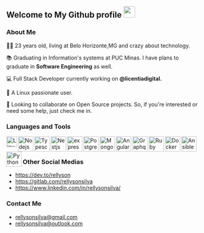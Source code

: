 ## Welcome to My Github profile <img height="30" src="https://i.imgur.com/yYqn19R.gif" />

### About Me
👨‍💻 23 years old, living at Belo Horizonte,MG and crazy about technology.

📚 Graduating in Information's systems at PUC Minas. I have plans to graduate in **Software Engineering** as well.

💻 Full Stack Developer currently working on **@licentiadigital.** 

🐧 A Linux passionate user.

🔎 Looking to collaborate on Open Source projects. So, if you're interested or need some help, just check me in. 

### Languages and Tools

<img align="left" alt="Linux" width="28px" src="https://pngimg.com/uploads/linux/linux_PNG1.png" />
<img align="left" alt="Nodejs" width="40px" src="https://icon-library.com/images/js-icon/js-icon-13.jpg" />
<img align="left" alt="Typescript" width="40px" src="https://img2.pngio.com/getting-started-with-typescript-onejohi-medium-typescript-png-816_816.png" />
<img align="left" alt="Nestjs" width="40px" src="https://d33wubrfki0l68.cloudfront.net/e937e774cbbe23635999615ad5d7732decad182a/26072/logo-small.ede75a6b.svg" />
<img align="left" alt="expressjs" width="40px" src="https://cdn.glitch.com/project-avatar/fa1f1a9a-054c-42b2-93ab-83ec4f40695d.png?2017-09-13T18:38:00.967Z" />
<img align="left" alt="Postgresql" width="40px" src="https://cdn.iconscout.com/icon/free/png-512/postgresql-226047.png" />
<img align="left" alt="Mongodb" width="40px" src="https://cdn.iconscout.com/icon/free/png-256/mongodb-3-1175138.png" />
<img align="left" alt="Angular" width="40px" src="https://upload.wikimedia.org/wikipedia/commons/thumb/c/cf/Angular_full_color_logo.svg/250px-Angular_full_color_logo.svg.png" />
<img align="left" alt="Graphql" width="40px" src="https://upload.wikimedia.org/wikipedia/commons/thumb/1/17/GraphQL_Logo.svg/1024px-GraphQL_Logo.svg.png" />
<img align="left" alt="Ruby on Rails" width="40px" src="https://www.kindpng.com/picc/m/12-120961_logo-ruby-on-rails-hd-png-download.png" />
<img align="left" alt="Docker" width="40px" src="https://bluesoft.com.br/wp-content/uploads/2020/05/logotech8.png" />
<img align="left" alt="Ansible" width="40px" src="https://d2.alternativeto.net/dist/icons/ansible_71647.png?width=64&height=64&mode=crop&upscale=false" />
<img align="left" alt="Python" width="40px" src="http://www.pngmart.com/files/7/Python-PNG-File.png" />


<br /><br />
### Other Social Medias

- https://dev.to/rellyson
- https://gitlab.com/rellysonsilva
- https://www.linkedin.com/in/rellysonsilva/

### Contact Me
- rellysonsilva@gmail.com
- rellysonsilva@outlook.com


<!--
**rellyson/rellyson** is a ✨ _special_ ✨ repository because its `README.md` (this file) appears on your GitHub profile.

Here are some ideas to get you started:

- 🔭 I’m currently working on ...
- 🌱 I’m currently learning ...
- 👯 I’m looking to collaborate on ...
- 🤔 I’m looking for help with ...
- 💬 Ask me about ...
- 📫 How to reach me: ...
- 😄 Pronouns: ...
- ⚡ Fun fact: ...
-->
